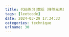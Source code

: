```yaml
---
title: 代码练习|数组（移除元素）
tags: [leetcode]
date: 2024-03-29 17:34:33
categories: technique
urlname: 30
---
```


